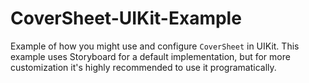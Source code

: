# CoverSheet-UIKit-Example

Example of how you might use and configure `CoverSheet` in UIKit.  This example uses Storyboard for a default implementation, but for more customization it's highly recommended to use it programatically.

